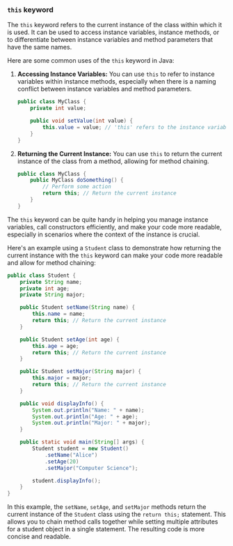 ### `this` keyword

The `this` keyword refers to the current instance of the class within which it is used. It can be used to access instance variables, instance methods, or to differentiate between instance variables and method parameters that have the same names.

Here are some common uses of the `this` keyword in Java:

1. **Accessing Instance Variables:**
   You can use `this` to refer to instance variables within instance methods, especially when there is a naming conflict between instance variables and method parameters.

   ```java
   public class MyClass {
       private int value;

       public void setValue(int value) {
           this.value = value; // 'this' refers to the instance variable
       }
   }
   ```

2. **Returning the Current Instance:**
   You can use `this` to return the current instance of the class from a method, allowing for method chaining.

   ```java
   public class MyClass {
       public MyClass doSomething() {
           // Perform some action
           return this; // Return the current instance
       }
   }
   ```

The `this` keyword can be quite handy in helping you manage instance variables, call constructors efficiently, and make your code more readable, especially in scenarios where the context of the instance is crucial.

Here's an example using a `Student` class to demonstrate how returning the current instance with the `this` keyword can make your code more readable and allow for method chaining:

```java
public class Student {
    private String name;
    private int age;
    private String major;

    public Student setName(String name) {
        this.name = name;
        return this; // Return the current instance
    }

    public Student setAge(int age) {
        this.age = age;
        return this; // Return the current instance
    }

    public Student setMajor(String major) {
        this.major = major;
        return this; // Return the current instance
    }

    public void displayInfo() {
        System.out.println("Name: " + name);
        System.out.println("Age: " + age);
        System.out.println("Major: " + major);
    }

    public static void main(String[] args) {
        Student student = new Student()
            .setName("Alice")
            .setAge(20)
            .setMajor("Computer Science");

        student.displayInfo();
    }
}
```

In this example, the `setName`, `setAge`, and `setMajor` methods return the current instance of the `Student` class using the `return this;` statement. This allows you to chain method calls together while setting multiple attributes for a student object in a single statement. The resulting code is more concise and readable.
